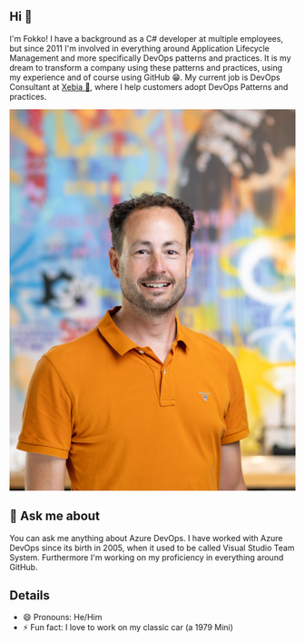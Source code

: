 ## Hi 👋

I'm Fokko! I have a background as a C# developer at multiple employees, but since 2011 I'm involved in everything around Application Lifecycle Management and more specifically DevOps patterns and practices. It is my dream to transform a company using these patterns and practices, using my experience and of course using GitHub 😁. My current job is DevOps Consultant at [Xebia 💜](https://www.xebia.com), where I help customers adopt DevOps Patterns and practices.

![Profile picture](img/profile-1024x768.jpg)

## 💬 Ask me about

You can ask me anything about Azure DevOps. I have worked with Azure DevOps since its birth in 2005, when it used to be called Visual Studio Team System. Furthermore I'm working on my proficiency in everything around GitHub.

## Details

- 😄 Pronouns: He/Him
- ⚡ Fun fact: I love to work on my classic car (a 1979 Mini)

